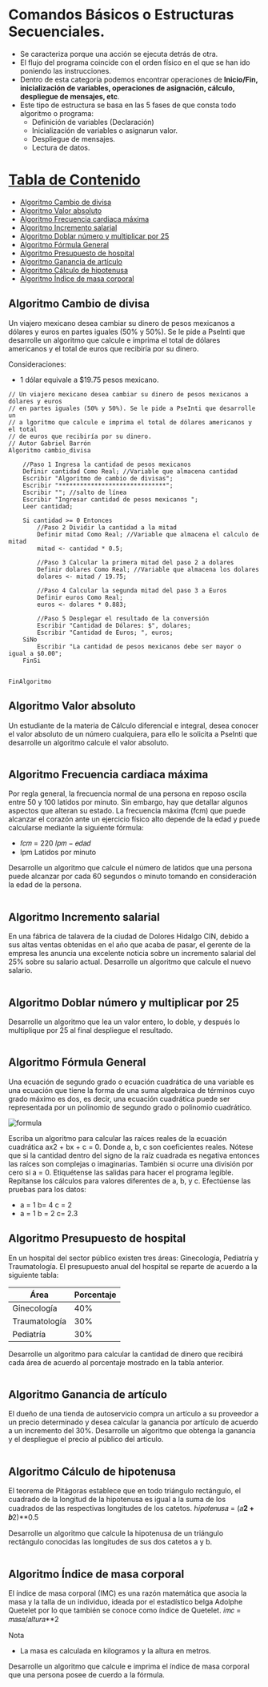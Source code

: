 # Comandos Básicos o Estructuras Secuenciales.
- Se caracteriza porque una acción se ejecuta detrás de otra.
- El flujo del programa coincide con el orden físico en el que se han ido poniendo las instrucciones.
- Dentro de esta categoría podemos encontrar operaciones de **Inicio/Fin, inicialización de variables, operaciones de asignación, cálculo, despliegue de mensajes, etc**.
- Este tipo de estructura se basa en las 5 fases de que consta todo algoritmo o programa:
  - Definición de variables (Declaración)
  - Inicialización de variables o asignarun valor.
  - Despliegue de mensajes.
  - Lectura de datos.

# [Tabla de Contenido](#home)
- [Algoritmo Cambio de divisa](#alg1)
- [Algoritmo Valor absoluto](#alg2)
- [Algoritmo Frecuencia cardiaca máxima](#alg3)
- [Algoritmo Incremento salarial](#alg4)
- [Algoritmo Doblar número y multiplicar por 25](#alg5)
- [Algoritmo Fórmula General](#alg6)
- [Algoritmo Presupuesto de hospital](#alg7)
- [Algoritmo Ganancia de artículo](#alg8)
- [Algoritmo Cálculo de hipotenusa](#alg9)
- [Algoritmo Índice de masa corporal](#alg10)

## Algoritmo Cambio de divisa<a name="alg1"></a>
Un viajero mexicano desea cambiar su dinero de pesos mexicanos a dólares y euros en 
partes iguales (50% y 50%). Se le pide a PseInti que desarrolle un algoritmo que calcule e 
imprima el total de dólares americanos y el total de euros que recibiría por su dinero. 

Consideraciones:
- 1 dólar equivale a $19.75 pesos mexicano.

```
// Un viajero mexicano desea cambiar su dinero de pesos mexicanos a dólares y euros
// en partes iguales (50% y 50%). Se le pide a PseInti que desarrolle un 
// a lgoritmo que calcule e imprima el total de dólares americanos y el total 
// de euros que recibiría por su dinero. 
// Autor Gabriel Barrón
Algoritmo cambio_divisa
	
	//Paso 1 Ingresa la cantidad de pesos mexicanos
	Definir cantidad Como Real; //Variable que almacena cantidad
	Escribir "Algoritmo de cambio de divisas";
	Escribir "******************************";
	Escribir ""; //salto de línea
	Escribir "Ingresar cantidad de pesos mexicanos ";
	Leer cantidad;
	
	Si cantidad >= 0 Entonces
		//Paso 2 Dividir la cantidad a la mitad
		Definir mitad Como Real; //Variable que almacena el calculo de mitad
		mitad <- cantidad * 0.5;
		
		//Paso 3 Calcular la primera mitad del paso 2 a dolares
		Definir dolares Como Real; //Variable que almacena los dolares
		dolares <- mitad / 19.75;
		
		//Paso 4 Calcular la segunda mitad del paso 3 a Euros
		Definir euros Como Real;
		euros <- dolares * 0.883;
		
		//Paso 5 Desplegar el resultado de la conversión
		Escribir "Cantidad de Dólares: $", dolares;
		Escribir "Cantidad de Euros; ", euros;		
	SiNo
		Escribir "La cantidad de pesos mexicanos debe ser mayor o igual a $0.00";
	FinSi
	
	
FinAlgoritmo
```

## Algoritmo Valor absoluto<a name="alg2"></a>
Un estudiante de la materia de Cálculo diferencial e integral, desea conocer el valor absoluto 
de un número cualquiera, para ello le solicita a PseInti que desarrolle un algoritmo calcule 
el valor absoluto.

```

```

## Algoritmo Frecuencia cardiaca máxima<a name="alg3"></a>
Por regla general, la frecuencia normal de una persona en reposo oscila entre 50 y 100 
latidos por minuto. Sin embargo, hay que detallar algunos aspectos que alteran su estado. 
La frecuencia máxima (fcm) que puede alcanzar el corazón ante un ejercicio físico alto 
depende de la edad y puede calcularse mediante la siguiente fórmula:
- 𝑓𝑐𝑚 = 220 𝑙𝑝𝑚 − 𝑒𝑑𝑎𝑑
- lpm Latidos por minuto

Desarrolle un algoritmo que calcule el número de latidos que una persona puede alcanzar 
por cada 60 segundos o minuto tomando en consideración la edad de la persona.

```

```

## Algoritmo Incremento salarial<a name="alg4"></a>
En una fábrica de talavera de la ciudad de Dolores Hidalgo CIN, debido a sus altas ventas 
obtenidas en el año que acaba de pasar, el gerente de la empresa les anuncia una 
excelente noticia sobre un incremento salarial del 25% sobre su salario actual. Desarrolle 
un algoritmo que calcule el nuevo salario.

```

```

## Algoritmo Doblar número y multiplicar por 25<a name="alg5"></a>
Desarrolle un algoritmo que lea un valor entero, lo doble, y después lo multiplique por 25 
al final despliegue el resultado.

```

```

## Algoritmo Fórmula General<a name="alg6"></a>
Una ecuación de segundo grado o ecuación cuadrática de una variable es una ecuación que 
tiene la forma de una suma algebraica de términos cuyo grado máximo es dos, es decir, una 
ecuación cuadrática puede ser representada por un polinomio de segundo grado o 
polinomio cuadrático.

![formula](https://user-images.githubusercontent.com/8560750/199028246-ce7a2459-0e9f-4602-a7b3-c0e5da45803d.png)

Escriba un algoritmo para calcular las raíces reales de la ecuación cuadrática ax2 + bx + c = 
0. Donde a, b, c son coeficientes reales. Nótese que si la cantidad dentro del signo de la raíz 
cuadrada es negativa entonces las raíces son complejas o imaginarias. También si ocurre 
una división por cero si a = 0. Etiquétense las salidas para hacer el programa legible. 
Repítanse los cálculos para valores diferentes de a, b, y c. Efectúense las pruebas para los 
datos:
- a = 1 b= 4 c = 2
- a = 1 b = 2 c= 2.3

## Algoritmo Presupuesto de hospital<a name="alg7"></a>
En un hospital del sector público existen tres áreas: Ginecología, Pediatría y Traumatología. 
El presupuesto anual del hospital se reparte de acuerdo a la siguiente tabla:

| Área | Porcentaje |
| ----------- | ----------- |
| Ginecología | 40%|
| Traumatología | 30%|
| Pediatría | 30% |

Desarrolle un algoritmo para calcular la cantidad de dinero que recibirá cada área de 
acuerdo al porcentaje mostrado en la tabla anterior.

```

```


## Algoritmo Ganancia de artículo<a name="alg8"></a>
El dueño de una tienda de autoservicio compra un artículo a su proveedor a un precio 
determinado y desea calcular la ganancia por artículo de acuerdo a un incremento del 30%. 
Desarrolle un algoritmo que obtenga la ganancia y el despliegue el precio al público del 
artículo.

```

```

## Algoritmo Cálculo de hipotenusa<a name="alg9"></a>
El teorema de Pitágoras establece que en todo triángulo rectángulo, el cuadrado de la 
longitud de la hipotenusa es igual a la suma de los cuadrados de las respectivas longitudes 
de los catetos.
ℎ𝑖𝑝𝑜𝑡𝑒𝑛𝑢𝑠𝑎 = (𝑎**2 + 𝑏**2)**0.5

Desarrolle un algoritmo que calcule la hipotenusa de un triángulo rectángulo conocidas las 
longitudes de sus dos catetos a y b. 
```

```


## Algoritmo Índice de masa corporal<a name="alg10"></a>
El índice de masa corporal (IMC) es una razón matemática que asocia la masa y la talla de 
un individuo, ideada por el estadístico belga Adolphe Quetelet por lo que también se 
conoce como índice de Quetelet.
𝑖𝑚𝑐 = 𝑚𝑎𝑠𝑎/𝑎𝑙𝑡𝑢𝑟𝑎**2

Nota
- La masa es calculada en kilogramos y la altura en metros.

Desarrolle un algoritmo que calcule e imprima el índice de masa corporal que una persona 
posee de cuerdo a la fórmula.

```

```
